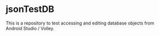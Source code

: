 # jsonTestDB
This is a repository to test accessing and editing database objects from Android Studio / Volley.
